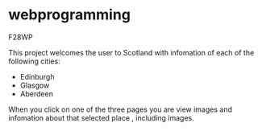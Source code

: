 # webprogramming
F28WP


This project welcomes the user to Scotland with infomation of each of the following cities:
- Edinburgh
- Glasgow
- Aberdeen


When you click on one of the three pages you are view images and infomation about that 
selected place , including images.


